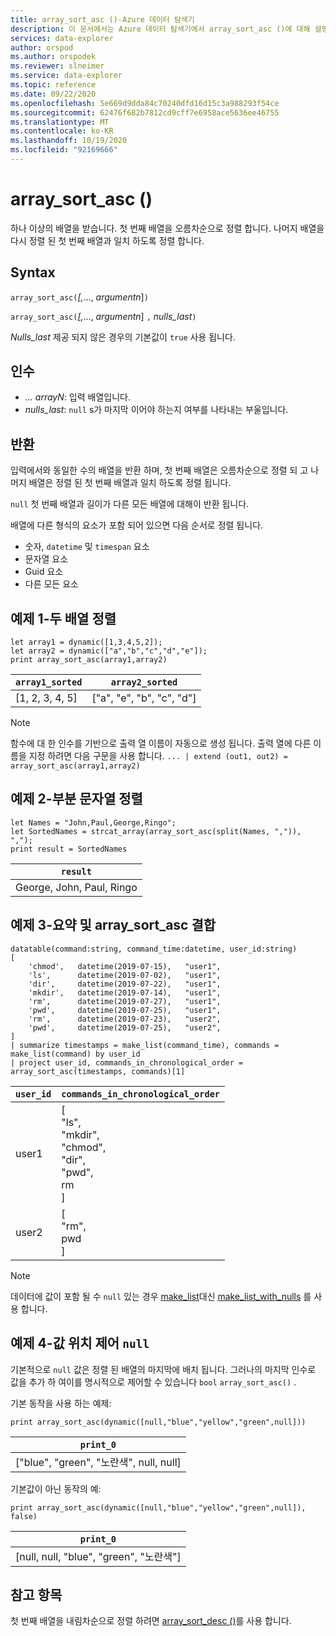 ```yaml
---
title: array_sort_asc ()-Azure 데이터 탐색기
description: 이 문서에서는 Azure 데이터 탐색기에서 array_sort_asc ()에 대해 설명 합니다.
services: data-explorer
author: orspod
ms.author: orspodek
ms.reviewer: slneimer
ms.service: data-explorer
ms.topic: reference
ms.date: 09/22/2020
ms.openlocfilehash: 5e669d9dda84c70240dfd16d15c3a988293f54ce
ms.sourcegitcommit: 62476f682b7812cd9cff7e6958ace5636ee46755
ms.translationtype: MT
ms.contentlocale: ko-KR
ms.lasthandoff: 10/19/2020
ms.locfileid: "92169666"
---
```

# <a name="array_sort_asc"></a>array_sort_asc ()

하나 이상의 배열을 받습니다. 첫 번째 배열을 오름차순으로 정렬 합니다. 나머지 배열을 다시 정렬 된 첫 번째 배열과 일치 하도록 정렬 합니다.

## <a name="syntax"></a>Syntax

`array_sort_asc(`*[,*..., *argumentn*]`)`

`array_sort_asc(`*[,*..., *argumentn*] `,` *nulls_last*`)`

*Nulls_last* 제공 되지 않은 경우의 기본값이 `true` 사용 됩니다.

## <a name="arguments"></a>인수

* *... arrayN*: 입력 배열입니다.
* *nulls_last*: `null` s가 마지막 이어야 하는지 여부를 나타내는 부울입니다.

## <a name="returns"></a>반환

입력에서와 동일한 수의 배열을 반환 하며, 첫 번째 배열은 오름차순으로 정렬 되 고 나머지 배열은 정렬 된 첫 번째 배열과 일치 하도록 정렬 됩니다.

`null` 첫 번째 배열과 길이가 다른 모든 배열에 대해이 반환 됩니다.

배열에 다른 형식의 요소가 포함 되어 있으면 다음 순서로 정렬 됩니다.

* 숫자, `datetime` 및 `timespan` 요소
* 문자열 요소
* Guid 요소
* 다른 모든 요소

## <a name="example-1---sorting-two-arrays"></a>예제 1-두 배열 정렬

<!-- csl: https://help.kusto.windows.net:443/Samples -->
```kusto
let array1 = dynamic([1,3,4,5,2]);
let array2 = dynamic(["a","b","c","d","e"]);
print array_sort_asc(array1,array2)
```

|`array1_sorted`|`array2_sorted`|
|---|---|
|[1, 2, 3, 4, 5]|["a", "e", "b", "c", "d"]|

> [!Note]
> 함수에 대 한 인수를 기반으로 출력 열 이름이 자동으로 생성 됩니다. 출력 열에 다른 이름을 지정 하려면 다음 구문을 사용 합니다. `... | extend (out1, out2) = array_sort_asc(array1,array2)`

## <a name="example-2---sorting-substrings"></a>예제 2-부분 문자열 정렬

<!-- csl: https://help.kusto.windows.net:443/Samples -->
```kusto
let Names = "John,Paul,George,Ringo";
let SortedNames = strcat_array(array_sort_asc(split(Names, ",")), ",");
print result = SortedNames
```

|`result`|
|---|
|George, John, Paul, Ringo|

## <a name="example-3---combining-summarize-and-array_sort_asc"></a>예제 3-요약 및 array_sort_asc 결합

<!-- csl: https://help.kusto.windows.net:443/Samples -->
```kusto
datatable(command:string, command_time:datetime, user_id:string)
[
    'chmod',   datetime(2019-07-15),   "user1",
    'ls',      datetime(2019-07-02),   "user1",
    'dir',     datetime(2019-07-22),   "user1",
    'mkdir',   datetime(2019-07-14),   "user1",
    'rm',      datetime(2019-07-27),   "user1",
    'pwd',     datetime(2019-07-25),   "user1",
    'rm',      datetime(2019-07-23),   "user2",
    'pwd',     datetime(2019-07-25),   "user2",
]
| summarize timestamps = make_list(command_time), commands = make_list(command) by user_id
| project user_id, commands_in_chronological_order = array_sort_asc(timestamps, commands)[1]
```

|`user_id`|`commands_in_chronological_order`|
|---|---|
|user1|[<br>  "ls",<br>  "mkdir",<br>  "chmod",<br>  "dir",<br>  "pwd",<br>  rm<br>]|
|user2|[<br>  "rm",<br>  pwd<br>]|

> [!Note]
> 데이터에 값이 포함 될 수 `null` 있는 경우 [make_list](makelist-aggfunction.md)대신 [make_list_with_nulls](make-list-with-nulls-aggfunction.md) 를 사용 합니다.

## <a name="example-4---controlling-location-of-null-values"></a>예제 4-값 위치 제어 `null`

기본적으로 `null` 값은 정렬 된 배열의 마지막에 배치 됩니다. 그러나의 마지막 인수로 값을 추가 하 여이를 명시적으로 제어할 수 있습니다 `bool` `array_sort_asc()` .

기본 동작을 사용 하는 예제:

<!-- csl: https://help.kusto.windows.net:443/Samples -->
```kusto
print array_sort_asc(dynamic([null,"blue","yellow","green",null]))
```

|`print_0`|
|---|
|["blue", "green", "노란색", null, null]|

기본값이 아닌 동작의 예:

<!-- csl: https://help.kusto.windows.net:443/Samples -->
```kusto
print array_sort_asc(dynamic([null,"blue","yellow","green",null]), false)
```

|`print_0`|
|---|
|[null, null, "blue", "green", "노란색"]|

## <a name="see-also"></a>참고 항목

첫 번째 배열을 내림차순으로 정렬 하려면 [array_sort_desc ()](arraysortdescfunction.md)를 사용 합니다.
